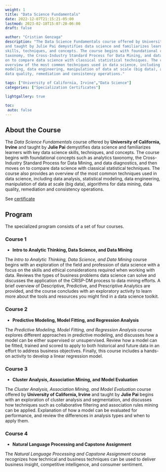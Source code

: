 ```yaml
---
weight: 1
title: "Data Science Fundamentals"
date: 2022-12-07T21:15:21-05:00
lastmod: 2023-02-18T15:07:28-06:00
draft: false

author: "Cristian Gonzaga"
description: "The Data Science Fundamentals course offered by University of California, Irvine 
and taught by Julie Pai demystifies data science and familiarizes learners with key data science 
skills, techniques, and concepts. The course begins with foundational concepts such as analytics 
taxonomy, the Cross-Industry Standard Process for Data Mining, and data diagnostics, and then moves 
on to compare data science with classical statistical techniques. The course also provides an 
overview of the most common techniques used in data science, including data analysis, statistical 
modeling, data engineering, manipulation of data at scale (big data), algorithms for data mining, 
data quality, remediation and consistency operations."

tags: ["University of California, Irvine","Data Science"]
categories: ["Specialization Certificates"]

lightgallery: true

toc:
 auto: false
---
```

<!--more-->

## About the Course

The *Data Science Fundamentals* course offered by **University of California, Irvine** 
and taught by **Julie Pai** demystifies data science and familiarizes learners with key data science 
skills, techniques, and concepts. The course begins with foundational concepts such as analytics 
taxonomy, the Cross-Industry Standard Process for Data Mining, and data diagnostics, and then moves 
on to compare data science with classical statistical techniques. The course also provides an 
overview of the most common techniques used in data science, including data analysis, statistical 
modeling, data engineering, manipulation of data at scale (big data), algorithms for data mining, 
data quality, remediation and consistency operations.

See [certificate](https://coursera.org/share/bdf932b354ec7576cc17492967e98f1a)

## Program

The specialized program consists of a set of four courses.

### Course 1
* **Intro to Analytic Thinking, Data Science, and Data Mining**

The *Intro to Analytic Thinking, Data Science, and Data Mining* course begins with an exploration of the field and profession of data science 
with a focus on the skills and ethical considerations required when working with data. Reviews 
the types of business problems data science can solve and discusses the application of the 
CRISP-DM process to data mining efforts. A brief overview of Descriptive, Predictive, and 
Prescriptive Analytics are provided, and the course concludes with an exploratory activity to 
learn more about the tools and resources you might find in a data science toolkit.

### Course 2
* **Predictive Modeling, Model Fitting, and Regression Analysis**

The *Predictive Modeling, Model Fitting, and Regression Analysis* course explores different approaches in predictive 
modeling, and discusses how a model can be either supervised or unsupervised. Review how a 
model can be fitted, trained and scored to apply to both historical and future data in an 
effort to address business objectives. Finally, this course includes a hands-on activity to 
develop a linear regression model.

### Course 3
* **Cluster Analysis, Association Mining, and Model Evaluation**

The *Cluster Analysis, Association Mining, and Model Evaluation* course offered by **University of 
California, Irvine** and taught by **Julie Pai** begins with an exploration of cluster analysis 
and segmentation, and discusses how techniques such as collaborative filtering and association 
rules mining can be applied. Explanation of how a model can be evaluated for performance, and 
review the differences in analysis types and when to apply them.

### Course 4
* **Natural Language Processing and Capstone Assignment**

The *Natural Language Processing and Capstone Assignment* course recognizes how technical and business techniques 
can be used to deliver business insight, competitive intelligence, and consumer sentiment. 
